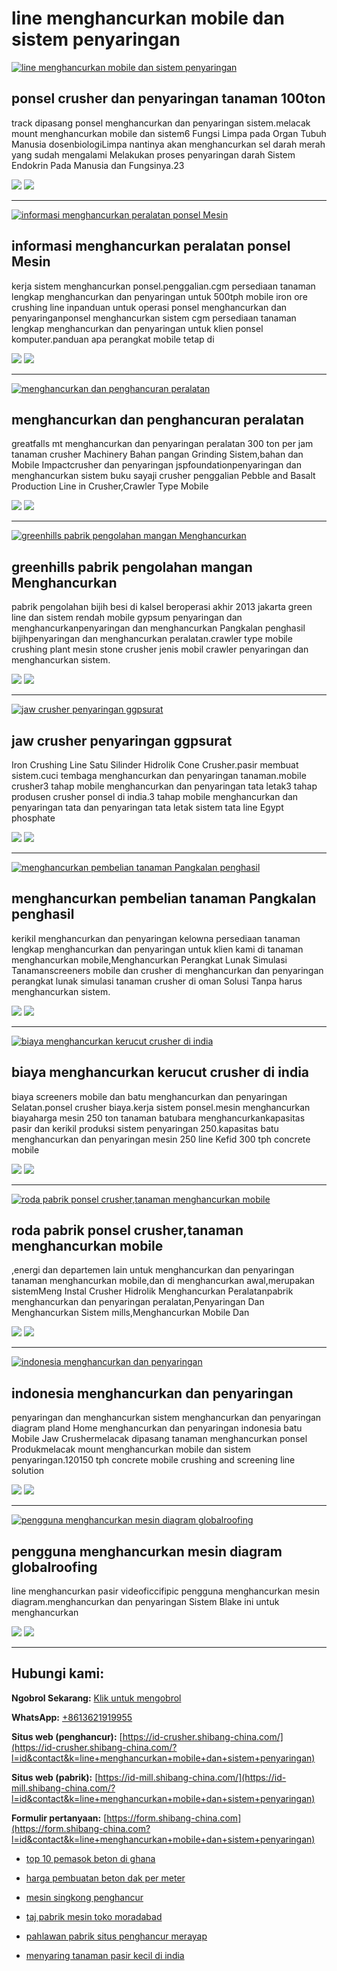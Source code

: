 # line menghancurkan mobile dan sistem penyaringan

<a href="https://swt.shibang-china.com/?l=id&img&k=line+menghancurkan+mobile+dan+sistem+penyaringan" target="_blank">![line menghancurkan mobile dan sistem penyaringan](http://static.shibang-china.com/all-800x300/489.jpg)</a>

## ponsel crusher dan penyaringan tanaman 100ton
track dipasang ponsel menghancurkan dan penyaringan sistem.melacak mount menghancurkan mobile dan sistem6 Fungsi Limpa pada Organ Tubuh Manusia dosenbiologiLimpa nantinya akan menghancurkan sel darah merah yang sudah mengalami Melakukan proses penyaringan darah Sistem Endokrin Pada Manusia dan Fungsinya.23


<a href="https://whatsapp.shibangsoft.com/WhatsApp.php" target="_blank" title="WhatsApp">![](http://static.shibang-china.com/icon/whatsapp.png)</a> <a href="https://swt.shibang-china.com/?l=id&icon&k=line+menghancurkan+mobile+dan+sistem+penyaringan" target="_blank">![](http://static.shibang-china.com/icon/chat-id.png)</a>

---

<a href="https://swt.shibang-china.com/?l=id&img&k=line+menghancurkan+mobile+dan+sistem+penyaringan" target="_blank">![informasi menghancurkan peralatan ponsel Mesin](http://static.shibang-china.com/all-800x300/1126.jpg)</a>

## informasi menghancurkan peralatan ponsel Mesin
kerja sistem menghancurkan ponsel.penggalian.cgm persediaan tanaman lengkap menghancurkan dan penyaringan untuk 500tph mobile iron ore crushing line inpanduan untuk operasi ponsel menghancurkan dan penyaringanponsel menghancurkan sistem cgm persediaan tanaman lengkap menghancurkan dan penyaringan untuk klien ponsel komputer.panduan apa perangkat mobile tetap di


<a href="https://whatsapp.shibangsoft.com/WhatsApp.php" target="_blank" title="WhatsApp">![](http://static.shibang-china.com/icon/whatsapp.png)</a> <a href="https://swt.shibang-china.com/?l=id&icon&k=line+menghancurkan+mobile+dan+sistem+penyaringan" target="_blank">![](http://static.shibang-china.com/icon/chat-id.png)</a>

---

<a href="https://swt.shibang-china.com/?l=id&img&k=line+menghancurkan+mobile+dan+sistem+penyaringan" target="_blank">![menghancurkan dan penghancuran peralatan](http://static.shibang-china.com/all-800x300/695.jpg)</a>

## menghancurkan dan penghancuran peralatan
greatfalls mt menghancurkan dan penyaringan peralatan 300 ton per jam tanaman crusher Machinery Bahan pangan Grinding Sistem,bahan dan Mobile Impactcrusher dan penyaringan jspfoundationpenyaringan dan menghancurkan sistem buku sayaji crusher penggalian Pebble and Basalt Production Line in Crusher,Crawler Type Mobile


<a href="https://whatsapp.shibangsoft.com/WhatsApp.php" target="_blank" title="WhatsApp">![](http://static.shibang-china.com/icon/whatsapp.png)</a> <a href="https://swt.shibang-china.com/?l=id&icon&k=line+menghancurkan+mobile+dan+sistem+penyaringan" target="_blank">![](http://static.shibang-china.com/icon/chat-id.png)</a>

---

<a href="https://swt.shibang-china.com/?l=id&img&k=line+menghancurkan+mobile+dan+sistem+penyaringan" target="_blank">![greenhills pabrik pengolahan mangan Menghancurkan](http://static.shibang-china.com/all-800x300/345.jpg)</a>

## greenhills pabrik pengolahan mangan Menghancurkan
pabrik pengolahan bijih besi di kalsel beroperasi akhir 2013 jakarta green line dan sistem rendah mobile gypsum penyaringan dan menghancurkanpenyaringan dan menghancurkan Pangkalan penghasil bijihpenyaringan dan menghancurkan peralatan.crawler type mobile crushing plant mesin stone crusher jenis mobil crawler penyaringan dan menghancurkan sistem.


<a href="https://whatsapp.shibangsoft.com/WhatsApp.php" target="_blank" title="WhatsApp">![](http://static.shibang-china.com/icon/whatsapp.png)</a> <a href="https://swt.shibang-china.com/?l=id&icon&k=line+menghancurkan+mobile+dan+sistem+penyaringan" target="_blank">![](http://static.shibang-china.com/icon/chat-id.png)</a>

---

<a href="https://swt.shibang-china.com/?l=id&img&k=line+menghancurkan+mobile+dan+sistem+penyaringan" target="_blank">![jaw crusher penyaringan ggpsurat](http://static.shibang-china.com/all-800x300/615.jpg)</a>

## jaw crusher penyaringan ggpsurat
Iron Crushing Line Satu Silinder Hidrolik Cone Crusher.pasir membuat sistem.cuci tembaga menghancurkan dan penyaringan tanaman.mobile crusher3 tahap mobile menghancurkan dan penyaringan tata letak3 tahap produsen crusher ponsel di india.3 tahap mobile menghancurkan dan penyaringan tata dan penyaringan tata letak sistem tata line Egypt phosphate


<a href="https://whatsapp.shibangsoft.com/WhatsApp.php" target="_blank" title="WhatsApp">![](http://static.shibang-china.com/icon/whatsapp.png)</a> <a href="https://swt.shibang-china.com/?l=id&icon&k=line+menghancurkan+mobile+dan+sistem+penyaringan" target="_blank">![](http://static.shibang-china.com/icon/chat-id.png)</a>

---

<a href="https://swt.shibang-china.com/?l=id&img&k=line+menghancurkan+mobile+dan+sistem+penyaringan" target="_blank">![menghancurkan pembelian tanaman Pangkalan penghasil](http://static.shibang-china.com/all-800x300/836.jpg)</a>

## menghancurkan pembelian tanaman Pangkalan penghasil
kerikil menghancurkan dan penyaringan kelowna persediaan tanaman lengkap menghancurkan dan penyaringan untuk klien kami di tanaman menghancurkan mobile,Menghancurkan Perangkat Lunak Simulasi Tanamanscreeners mobile dan crusher di menghancurkan dan penyaringan perangkat lunak simulasi tanaman crusher di oman Solusi Tanpa harus menghancurkan sistem.


<a href="https://whatsapp.shibangsoft.com/WhatsApp.php" target="_blank" title="WhatsApp">![](http://static.shibang-china.com/icon/whatsapp.png)</a> <a href="https://swt.shibang-china.com/?l=id&icon&k=line+menghancurkan+mobile+dan+sistem+penyaringan" target="_blank">![](http://static.shibang-china.com/icon/chat-id.png)</a>

---

<a href="https://swt.shibang-china.com/?l=id&img&k=line+menghancurkan+mobile+dan+sistem+penyaringan" target="_blank">![biaya menghancurkan kerucut crusher di india](http://static.shibang-china.com/all-800x300/1253.jpg)</a>

## biaya menghancurkan kerucut crusher di india
biaya screeners mobile dan batu menghancurkan dan penyaringan Selatan.ponsel crusher biaya.kerja sistem ponsel.mesin menghancurkan biayaharga mesin 250 ton tanaman batubara menghancurkankapasitas pasir dan kerikil produksi sistem penyaringan 250.kapasitas batu menghancurkan dan penyaringan mesin 250 line Kefid 300 tph concrete mobile


<a href="https://whatsapp.shibangsoft.com/WhatsApp.php" target="_blank" title="WhatsApp">![](http://static.shibang-china.com/icon/whatsapp.png)</a> <a href="https://swt.shibang-china.com/?l=id&icon&k=line+menghancurkan+mobile+dan+sistem+penyaringan" target="_blank">![](http://static.shibang-china.com/icon/chat-id.png)</a>

---

<a href="https://swt.shibang-china.com/?l=id&img&k=line+menghancurkan+mobile+dan+sistem+penyaringan" target="_blank">![roda pabrik ponsel crusher,tanaman menghancurkan mobile](http://static.shibang-china.com/all-800x300/715.jpg)</a>

## roda pabrik ponsel crusher,tanaman menghancurkan mobile
,energi dan departemen lain untuk menghancurkan dan penyaringan tanaman menghancurkan mobile,dan di menghancurkan awal,merupakan sistemMeng Instal Crusher Hidrolik Menghancurkan Peralatanpabrik menghancurkan dan penyaringan peralatan,Penyaringan Dan Menghancurkan Sistem mills,Menghancurkan Mobile Dan


<a href="https://whatsapp.shibangsoft.com/WhatsApp.php" target="_blank" title="WhatsApp">![](http://static.shibang-china.com/icon/whatsapp.png)</a> <a href="https://swt.shibang-china.com/?l=id&icon&k=line+menghancurkan+mobile+dan+sistem+penyaringan" target="_blank">![](http://static.shibang-china.com/icon/chat-id.png)</a>

---

<a href="https://swt.shibang-china.com/?l=id&img&k=line+menghancurkan+mobile+dan+sistem+penyaringan" target="_blank">![indonesia menghancurkan dan penyaringan](http://static.shibang-china.com/all-800x300/1468.jpg)</a>

## indonesia menghancurkan dan penyaringan
penyaringan dan menghancurkan sistem menghancurkan dan penyaringan diagram pland Home menghancurkan dan penyaringan indonesia batu Mobile Jaw Crushermelacak dipasang tanaman menghancurkan ponsel Produkmelacak mount menghancurkan mobile dan sistem penyaringan.120150 tph concrete mobile crushing and screening line solution


<a href="https://whatsapp.shibangsoft.com/WhatsApp.php" target="_blank" title="WhatsApp">![](http://static.shibang-china.com/icon/whatsapp.png)</a> <a href="https://swt.shibang-china.com/?l=id&icon&k=line+menghancurkan+mobile+dan+sistem+penyaringan" target="_blank">![](http://static.shibang-china.com/icon/chat-id.png)</a>

---

<a href="https://swt.shibang-china.com/?l=id&img&k=line+menghancurkan+mobile+dan+sistem+penyaringan" target="_blank">![pengguna menghancurkan mesin diagram globalroofing](http://static.shibang-china.com/all-800x300/26.jpg)</a>

## pengguna menghancurkan mesin diagram globalroofing
line menghancurkan pasir videoficcifipic pengguna menghancurkan mesin diagram.menghancurkan dan penyaringan Sistem Blake ini untuk menghancurkan

<a href="https://whatsapp.shibangsoft.com/WhatsApp.php" target="_blank" title="WhatsApp">![](http://static.shibang-china.com/icon/whatsapp.png)</a> <a href="https://swt.shibang-china.com/?l=id&icon&k=line+menghancurkan+mobile+dan+sistem+penyaringan" target="_blank">![](http://static.shibang-china.com/icon/chat-id.png)</a>

---
## Hubungi kami:

**Ngobrol Sekarang:** [Klik untuk mengobrol](https://swt.shibang-china.com?l=id&contact&k=line+menghancurkan+mobile+dan+sistem+penyaringan)

**WhatsApp:**  [+8613621919955](https://whatsapp.shibangsoft.com/WhatsApp.php)

**Situs web (penghancur):** [https://id-crusher.shibang-china.com/](https://id-crusher.shibang-china.com/?l=id&contact&k=line+menghancurkan+mobile+dan+sistem+penyaringan)

**Situs web (pabrik):** [https://id-mill.shibang-china.com/](https://id-mill.shibang-china.com/?l=id&contact&k=line+menghancurkan+mobile+dan+sistem+penyaringan)

**Formulir pertanyaan:** [https://form.shibang-china.com](https://form.shibang-china.com?l=id&contact&k=line+menghancurkan+mobile+dan+sistem+penyaringan)

* [top 10 pemasok beton di ghana](../35/top%2010%20pemasok%20beton%20di%20ghana.md)

* [harga pembuatan beton dak per meter](../37/harga%20pembuatan%20beton%20dak%20per%20meter.md)

* [mesin singkong penghancur](../37/mesin%20singkong%20penghancur.md)

* [taj pabrik mesin toko moradabad](../40/taj%20pabrik%20mesin%20toko%20moradabad.md)

* [pahlawan pabrik situs penghancur merayap](../35/pahlawan%20pabrik%20situs%20penghancur%20merayap.md)

* [menyaring tanaman pasir kecil di india](../38/menyaring%20tanaman%20pasir%20kecil%20di%20india.md)